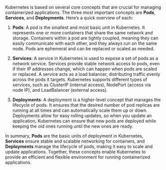 Kubernetes is based on several core concepts that are crucial for managing containerized applications. The three most important concepts are **Pods**, **Services**, and **Deployments**. Here’s a quick overview of each:

1. **Pods**: A pod is the smallest and most basic unit in Kubernetes. It represents one or more containers that share the same network and storage. Containers within a pod are tightly coupled, meaning they can easily communicate with each other, and they always run on the same node. Pods are ephemeral and can be replaced or scaled as needed.

2. **Services**: A service in Kubernetes is used to expose a set of pods as a network service. Services provide stable network access to pods, even if their IP addresses change, which can happen when pods are scaled or replaced. A service acts as a load balancer, distributing traffic evenly across the pods it targets. Kubernetes supports different types of services, such as ClusterIP (internal access), NodePort (access via node IP), and LoadBalancer (external access).

3. **Deployments**: A deployment is a higher-level concept that manages the lifecycle of pods. It ensures that the desired number of pod replicas are running at all times and can automatically scale them up or down. Deployments allow for easy rolling updates, so when you update an application, Kubernetes can ensure that new pods are deployed while keeping the old ones running until the new ones are ready.

In summary, **Pods** are the basic units of deployment in Kubernetes, **Services** ensure stable and scalable networking for containers, and **Deployments** manage the lifecycle of pods, making it easy to scale and update applications. Together, these concepts enable Kubernetes to provide an efficient and flexible environment for running containerized applications.